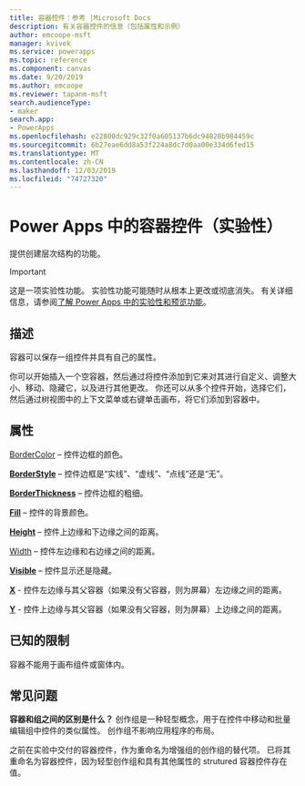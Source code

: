 ```yaml
---
title: 容器控件：参考 |Microsoft Docs
description: 有关容器控件的信息（包括属性和示例）
author: emcoope-msft
manager: kvivek
ms.service: powerapps
ms.topic: reference
ms.component: canvas
ms.date: 9/20/2019
ms.author: emcoope
ms.reviewer: tapanm-msft
search.audienceType:
- maker
search.app:
- PowerApps
ms.openlocfilehash: e22800dc929c32f0a605137b6dc94820b984459c
ms.sourcegitcommit: 6b27eae6dd8a53f224a8dc7d0aa00e334d6fed15
ms.translationtype: MT
ms.contentlocale: zh-CN
ms.lasthandoff: 12/03/2019
ms.locfileid: "74727320"
---
```

# <a name="container-control-in-power-apps-experimental"></a>Power Apps 中的容器控件（实验性）
提供创建层次结构的功能。

> [!IMPORTANT]
> 这是一项实验性功能。 实验性功能可能随时从根本上更改或彻底消失。
> 有关详细信息，请参阅[了解 Power Apps 中的实验性和预览功能](https://docs.microsoft.com/powerapps/maker/canvas-apps/working-with-experimental-preview)。

## <a name="description"></a>描述
 容器可以保存一组控件并具有自己的属性。 

你可以开始插入一个空容器，然后通过将控件添加到它来对其进行自定义、调整大小、移动、隐藏它，以及进行其他更改。 你还可以从多个控件开始，选择它们，然后通过树视图中的上下文菜单或右键单击画布，将它们添加到容器中。 

## <a name="properties"></a>属性
[BorderColor](properties-color-border.md) – 控件边框的颜色。

**[BorderStyle](properties-color-border.md)** – 控件边框是“实线”、“虚线”、“点线”还是“无”。

**[BorderThickness](properties-color-border.md)** – 控件边框的粗细。

**[Fill](properties-color-border.md)** – 控件的背景颜色。

**[Height](properties-size-location.md)** – 控件上边缘和下边缘之间的距离。

[Width](properties-size-location.md) – 控件左边缘和右边缘之间的距离。

**[Visible](properties-core.md)** – 控件显示还是隐藏。

**[X](properties-size-location.md)** - 控件左边缘与其父容器（如果没有父容器，则为屏幕）左边缘之间的距离。 

**[Y](properties-size-location.md)** - 控件上边缘与其父容器（如果没有父容器，则为屏幕）上边缘之间的距离。 


## <a name="known-limitations"></a>已知的限制

容器不能用于画布组件或窗体内。 

## <a name="frequently-asked-questions"></a>常见问题

**容器和组之间的区别是什么？**
创作组是一种轻型概念，用于在控件中移动和批量编辑组中控件的类似属性。 创作组不影响应用程序的布局。 

之前在实验中交付的容器控件，作为重命名为增强组的创作组的替代项。 已将其重命名为容器控件，因为轻型创作组和具有其他属性的 strutured 容器控件存在值。 

